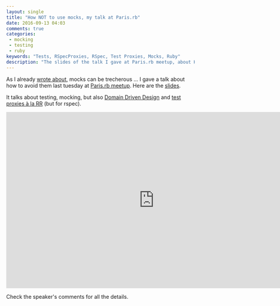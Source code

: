 ```yaml
---
layout: single
title: "How NOT to use mocks, my talk at Paris.rb"
date: 2016-09-13 04:03
comments: true
categories:
 - mocking
 - testing
 - ruby
keywords: "Tests, RSpecProxies, RSpec, Test Proxies, Mocks, Ruby"
description: "The slides of the talk I gave at Paris.rb meetup, about How not to use mocks"
---
```

As I already [wrote about]({{site.baseurl}}/categories/#mocking/), mocks can be trecherous ... I gave a talk about how to avoid them last tuesday at [Paris.rb meetup](http://www.meetup.com/fr-FR/parisrb/). Here are the [slides](https://docs.google.com/presentation/d/1OH3eBgjyMcpupUnGWsHXm7kQjkckFpnJStYYYqBL6Yk/edit?usp=sharing).

It talks about testing, mocking, but also [Domain Driven Design](https://en.wikipedia.org/wiki/Domain-driven_design) and [test proxies à la RR](https://wincent.com/blog/proxies-with-rr) (but for rspec).

<iframe src="https://docs.google.com/presentation/d/1OH3eBgjyMcpupUnGWsHXm7kQjkckFpnJStYYYqBL6Yk/embed?start=false&loop=false&delayms=3000" frameborder="0" width="790" height="470" allowfullscreen="true" mozallowfullscreen="true" webkitallowfullscreen="true"></iframe>

<p/>
Check the speaker's comments for all the details.
